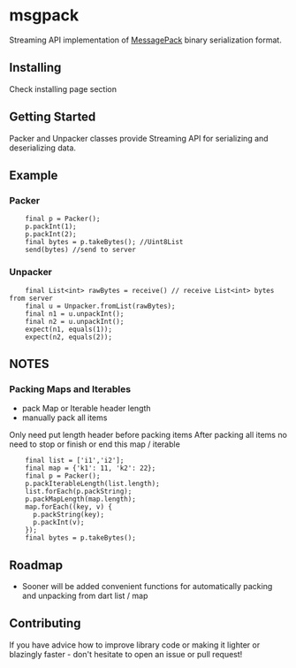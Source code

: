 # msgpack

Streaming API implementation of [MessagePack](https://msgpack.org/) binary serialization format.

## Installing

Check installing page section

## Getting Started

Packer and Unpacker classes provide Streaming API for serializing and deserializing data.

## Example

### Packer

```
    final p = Packer();
    p.packInt(1);
    p.packInt(2);
    final bytes = p.takeBytes(); //Uint8List
    send(bytes) //send to server
```

### Unpacker

```
    final List<int> rawBytes = receive() // receive List<int> bytes from server
    final u = Unpacker.fromList(rawBytes);
    final n1 = u.unpackInt();
    final n2 = u.unpackInt();
    expect(n1, equals(1));
    expect(n2, equals(2));
```


## NOTES

### Packing Maps and Iterables
* pack Map or Iterable header length 
* manually pack all items 

Only need put length header before packing items
After packing all items no need to stop  or finish or end this map / iterable

```
    final list = ['i1','i2'];
    final map = {'k1': 11, 'k2': 22};
    final p = Packer();
    p.packIterableLength(list.length);
    list.forEach(p.packString);
    p.packMapLength(map.length);
    map.forEach((key, v) {
      p.packString(key);
      p.packInt(v);
    });
    final bytes = p.takeBytes();
```


## Roadmap

* Sooner will be added convenient functions for automatically packing and unpacking from dart list / map

## Contributing

If you have advice how to improve library code or making it lighter or blazingly faster - don't hesitate to open an issue or pull request!